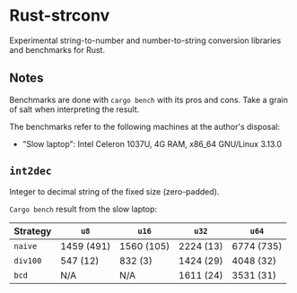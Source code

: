 # Rust-strconv

Experimental string-to-number and number-to-string conversion libraries and benchmarks for Rust.

## Notes

Benchmarks are done with `cargo bench` with its pros and cons.
Take a grain of salt when interpreting the result.

The benchmarks refer to the following machines at the author's disposal:

* "Slow laptop": Intel Celeron 1037U, 4G RAM, x86\_64 GNU/Linux 3.13.0

## `int2dec`

Integer to decimal string of the fixed size (zero-padded).

`Cargo bench` result from the slow laptop:

Strategy | `u8` | `u16` | `u32` | `u64`
---------|------|-------|-------|------
`naive` | 1459 (491) | 1560 (105) | 2224 (13) | 6774 (735)
`div100` | 547 (12) | 832 (3) | 1424 (29) | 4048 (32)
`bcd` | N/A | N/A | 1611 (24) | 3531 (31)

